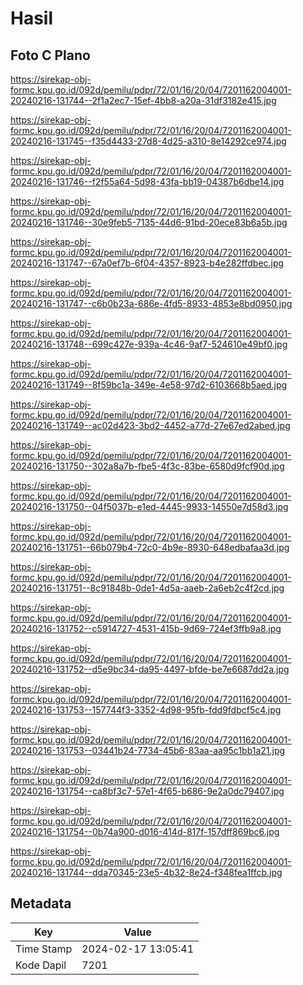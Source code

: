 # Hasil

## Foto C Plano

https://sirekap-obj-formc.kpu.go.id/092d/pemilu/pdpr/72/01/16/20/04/7201162004001-20240216-131744--2f1a2ec7-15ef-4bb8-a20a-31df3182e415.jpg

https://sirekap-obj-formc.kpu.go.id/092d/pemilu/pdpr/72/01/16/20/04/7201162004001-20240216-131745--f35d4433-27d8-4d25-a310-8e14292ce974.jpg

https://sirekap-obj-formc.kpu.go.id/092d/pemilu/pdpr/72/01/16/20/04/7201162004001-20240216-131746--f2f55a64-5d98-43fa-bb19-04387b6dbe14.jpg

https://sirekap-obj-formc.kpu.go.id/092d/pemilu/pdpr/72/01/16/20/04/7201162004001-20240216-131746--30e9feb5-7135-44d6-91bd-20ece83b6a5b.jpg

https://sirekap-obj-formc.kpu.go.id/092d/pemilu/pdpr/72/01/16/20/04/7201162004001-20240216-131747--67a0ef7b-6f04-4357-8923-b4e282ffdbec.jpg

https://sirekap-obj-formc.kpu.go.id/092d/pemilu/pdpr/72/01/16/20/04/7201162004001-20240216-131747--c6b0b23a-686e-4fd5-8933-4853e8bd0950.jpg

https://sirekap-obj-formc.kpu.go.id/092d/pemilu/pdpr/72/01/16/20/04/7201162004001-20240216-131748--699c427e-939a-4c46-9af7-524610e49bf0.jpg

https://sirekap-obj-formc.kpu.go.id/092d/pemilu/pdpr/72/01/16/20/04/7201162004001-20240216-131749--8f59bc1a-349e-4e58-97d2-6103668b5aed.jpg

https://sirekap-obj-formc.kpu.go.id/092d/pemilu/pdpr/72/01/16/20/04/7201162004001-20240216-131749--ac02d423-3bd2-4452-a77d-27e67ed2abed.jpg

https://sirekap-obj-formc.kpu.go.id/092d/pemilu/pdpr/72/01/16/20/04/7201162004001-20240216-131750--302a8a7b-fbe5-4f3c-83be-6580d9fcf90d.jpg

https://sirekap-obj-formc.kpu.go.id/092d/pemilu/pdpr/72/01/16/20/04/7201162004001-20240216-131750--04f5037b-e1ed-4445-9933-14550e7d58d3.jpg

https://sirekap-obj-formc.kpu.go.id/092d/pemilu/pdpr/72/01/16/20/04/7201162004001-20240216-131751--66b079b4-72c0-4b9e-8930-648edbafaa3d.jpg

https://sirekap-obj-formc.kpu.go.id/092d/pemilu/pdpr/72/01/16/20/04/7201162004001-20240216-131751--8c91848b-0de1-4d5a-aaeb-2a6eb2c4f2cd.jpg

https://sirekap-obj-formc.kpu.go.id/092d/pemilu/pdpr/72/01/16/20/04/7201162004001-20240216-131752--c5914727-4531-415b-9d69-724ef3ffb9a8.jpg

https://sirekap-obj-formc.kpu.go.id/092d/pemilu/pdpr/72/01/16/20/04/7201162004001-20240216-131752--d5e9bc34-da95-4497-bfde-be7e6687dd2a.jpg

https://sirekap-obj-formc.kpu.go.id/092d/pemilu/pdpr/72/01/16/20/04/7201162004001-20240216-131753--157744f3-3352-4d98-95fb-fdd9fdbcf5c4.jpg

https://sirekap-obj-formc.kpu.go.id/092d/pemilu/pdpr/72/01/16/20/04/7201162004001-20240216-131753--03441b24-7734-45b6-83aa-aa95c1bb1a21.jpg

https://sirekap-obj-formc.kpu.go.id/092d/pemilu/pdpr/72/01/16/20/04/7201162004001-20240216-131754--ca8bf3c7-57e1-4f65-b686-9e2a0dc79407.jpg

https://sirekap-obj-formc.kpu.go.id/092d/pemilu/pdpr/72/01/16/20/04/7201162004001-20240216-131754--0b74a900-d016-414d-817f-157dff869bc6.jpg

https://sirekap-obj-formc.kpu.go.id/092d/pemilu/pdpr/72/01/16/20/04/7201162004001-20240216-131744--dda70345-23e5-4b32-8e24-f348fea1ffcb.jpg


## Metadata

| Key        | Value               |
| ---------- | ------------------- |
| Time Stamp | 2024-02-17 13:05:41 |
| Kode Dapil | 7201                |



